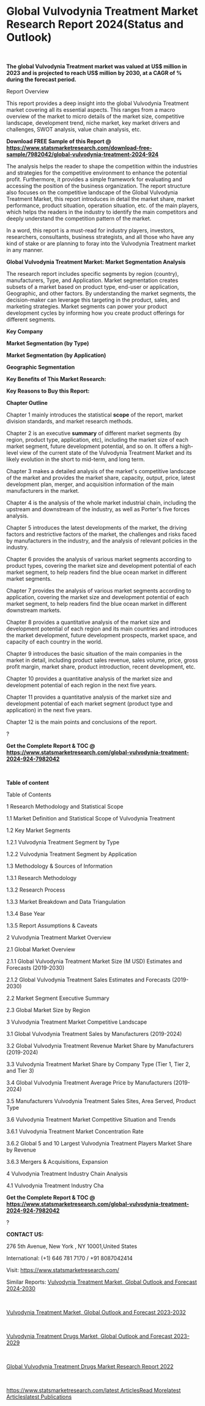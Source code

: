 <h1>Global Vulvodynia Treatment Market Research Report 2024(Status and Outlook)</h1><br/><p><strong>The global Vulvodynia Treatment market was valued at US$ million in 2023 and is projected to reach US$ million by 2030, at a <strong>CAGR</strong> of % during the forecast period.</strong></p>
 
 
 
 <p>Report Overview</p>
 
 
 
 <p>This report provides a deep insight into the global Vulvodynia Treatment market covering all its essential aspects. This ranges from a macro overview of the market to micro details of the market size, competitive landscape, development trend, niche market, key market drivers and challenges, SWOT analysis, value chain analysis, etc.</p>
 
 
 
 <p><strong>Download FREE Sample of this Report @ <a href="https://www.statsmarketresearch.com/download-free-sample/7982042/global-vulvodynia-treatment-2024-924">https://www.statsmarketresearch.com/download-free-sample/7982042/global-vulvodynia-treatment-2024-924</a></strong></p>
 
 
 
 <p>The analysis helps the reader to shape the competition within the industries and strategies for the competitive environment to enhance the potential profit. Furthermore, it provides a simple framework for evaluating and accessing the position of the business organization. The report structure also focuses on the competitive landscape of the Global Vulvodynia Treatment Market, this report introduces in detail the market share, market performance, product situation, operation situation, etc. of the main players, which helps the readers in the industry to identify the main competitors and deeply understand the competition pattern of the market.</p>
 
 
 
 <p>In a word, this report is a must-read for industry players, investors, researchers, consultants, business strategists, and all those who have any kind of stake or are planning to foray into the Vulvodynia Treatment market in any manner.</p>
 
 
 
 <p><strong>Global Vulvodynia Treatment Market: Market Segmentation Analysis</strong></p>
 
 
 
 <p>The research report includes specific segments by region (country), manufacturers, Type, and Application. Market segmentation creates subsets of a market based on product type, end-user or application, Geographic, and other factors. By understanding the market segments, the decision-maker can leverage this targeting in the product, sales, and marketing strategies. Market segments can power your product development cycles by informing how you create product offerings for different segments.</p>
 
 
 
 <p><strong>Key Company</strong></p>
 
 
 
 <p><strong>Market Segmentation (by Type)</strong></p>
 
 
 
 <p><strong>Market Segmentation (<strong>by Application</strong>)</strong></p>
 
 
 
 <p><strong>Geographic Segmentation</strong></p>
 
 
 
 <p><strong>Key Benefits of This Market Research:</strong></p>
 
 
 
 <p><strong>Key <strong>Reasons to Buy</strong> this Report:</strong></p>
 
 
 
 <p><strong>Chapter Outline</strong></p>
 
 
 
 <p>Chapter 1 mainly introduces the statistical <strong>scope</strong> of the report, market division standards, and market research methods.</p>
 
 
 
 <p>Chapter 2 is an executive <strong>summary</strong> of different market segments (by region, product type, application, etc), including the market size of each market segment, future development potential, and so on. It offers a high-level view of the current state of the Vulvodynia Treatment Market and its likely evolution in the short to mid-term, and long term.</p>
 
 
 
 <p>Chapter 3 makes a detailed analysis of the market&#39;s competitive landscape of the market and provides the market share, capacity, output, price, latest development plan, merger, and acquisition information of the main manufacturers in the market.</p>
 
 
 
 <p>Chapter 4 is the analysis of the whole market industrial chain, including the upstream and downstream of the industry, as well as Porter&#39;s five forces analysis.</p>
 
 
 
 <p>Chapter 5 introduces the latest developments of the market, the driving factors and restrictive factors of the market, the challenges and risks faced by manufacturers in the industry, and the analysis of relevant policies in the industry.</p>
 
 
 
 <p>Chapter 6 provides the analysis of various market segments according to product types, covering the market size and development potential of each market segment, to help readers find the blue ocean market in different market segments.</p>
 
 
 
 <p>Chapter 7 provides the analysis of various market segments according to application, covering the market size and development potential of each market segment, to help readers find the blue ocean market in different downstream markets.</p>
 
 
 
 <p>Chapter 8 provides a quantitative analysis of the market size and development potential of each region and its main countries and introduces the market development, future development prospects, market space, and capacity of each country in the world.</p>
 
 
 
 <p>Chapter 9 introduces the basic situation of the main companies in the market in detail, including product sales revenue, sales volume, price, gross profit margin, market share, product introduction, recent development, etc.</p>
 
 
 
 <p>Chapter 10 provides a quantitative analysis of the market size and development potential of each region in the next five years.</p>
 
 
 
 <p>Chapter 11 provides a quantitative analysis of the market size and development potential of each market segment (product type and application) in the next five years.</p>
 
 
 
 <p>Chapter 12 is the main points and conclusions of the report.</p>
 
 
 
 <p>? </p>
 
 
 
 <div><b>Get the Complete Report & TOC @ <a href="https://www.statsmarketresearch.com/global-vulvodynia-treatment-2024-924-7982042">https://www.statsmarketresearch.com/global-vulvodynia-treatment-2024-924-7982042</a></b></div>
 
 
 
 <p><br />
 
 <b>Table of content</b></p>
 
 
 
 <p>Table of Contents<br />
 
 1 Research Methodology and Statistical Scope<br />
 
 1.1 Market Definition and Statistical Scope of Vulvodynia Treatment<br />
 
 1.2 Key Market Segments<br />
 
 1.2.1 Vulvodynia Treatment Segment by Type<br />
 
 1.2.2 Vulvodynia Treatment Segment by Application<br />
 
 1.3 Methodology & Sources of Information<br />
 
 1.3.1 Research Methodology<br />
 
 1.3.2 Research Process<br />
 
 1.3.3 Market Breakdown and Data Triangulation<br />
 
 1.3.4 Base Year<br />
 
 1.3.5 Report Assumptions & Caveats<br />
 
 2 Vulvodynia Treatment Market Overview<br />
 
 2.1 Global Market Overview<br />
 
 2.1.1 Global Vulvodynia Treatment Market Size (M USD) Estimates and Forecasts (2019-2030)<br />
 
 2.1.2 Global Vulvodynia Treatment Sales Estimates and Forecasts (2019-2030)<br />
 
 2.2 Market Segment Executive Summary<br />
 
 2.3 Global Market Size by Region<br />
 
 3 Vulvodynia Treatment Market Competitive Landscape<br />
 
 3.1 Global Vulvodynia Treatment Sales by Manufacturers (2019-2024)<br />
 
 3.2 Global Vulvodynia Treatment Revenue Market Share by Manufacturers (2019-2024)<br />
 
 3.3 Vulvodynia Treatment Market Share by Company Type (Tier 1, Tier 2, and Tier 3)<br />
 
 3.4 Global Vulvodynia Treatment Average Price by Manufacturers (2019-2024)<br />
 
 3.5 Manufacturers Vulvodynia Treatment Sales Sites, Area Served, Product Type<br />
 
 3.6 Vulvodynia Treatment Market Competitive Situation and Trends<br />
 
 3.6.1 Vulvodynia Treatment Market Concentration Rate<br />
 
 3.6.2 Global 5 and 10 Largest Vulvodynia Treatment Players Market Share by Revenue<br />
 
 3.6.3 Mergers & Acquisitions, Expansion<br />
 
 4 Vulvodynia Treatment Industry Chain Analysis<br />
 
 4.1 Vulvodynia Treatment Industry Cha</p>
 
 
 
 <div><b>Get the Complete Report & TOC @ <a href="https://www.statsmarketresearch.com/global-vulvodynia-treatment-2024-924-7982042">https://www.statsmarketresearch.com/global-vulvodynia-treatment-2024-924-7982042</a></b></div>
 
 
 
 <p>? </p>
 
 
 
 <p><b>CONTACT US:</b><br />
 
 276 5th Avenue, New York , NY 10001,United States<br />
 
 International: (+1) 646 781 7170 / +91 8087042414<br />
 
 Visit: <a href="https://www.statsmarketresearch.com/">https://www.statsmarketresearch.com/</a><br />
 
 Similar Reports: <a href="https://www.statsmarketresearch.com/global-vulvodynia-treatment-2024-924-7982042">Vulvodynia Treatment Market, Global Outlook and Forecast 2024-2030</a><br />
 
 <br />
 
 <a href="https://www.statsmarketresearch.com/global-vulvodynia-treatment-2024-924-7982042">Vulvodynia Treatment Market, Global Outlook and Forecast 2023-2032</a><br />
 
 <br />
 
 <a href="https://www.statsmarketresearch.com/global-vulvodynia-treatment-2024-924-7982042">Vulvodynia Treatment Drugs Market, Global Outlook and Forecast 2023-2029</a><br />
 
 <br />
 
 <a href="https://www.statsmarketresearch.com/global-vulvodynia-treatment-2024-924-7982042">Global Vulvodynia Treatment Drugs Market Research Report 2022</a><br />
 
 <br />
 
 <a href="https://gyeongbokgung.com">https://www.statsmarketresearch.com/</a><a href="https://hallyeomaritime.com">latest Articles</a><a href="https://jingwansa.com">Read More</a><a href="https://nguoiviet.jp/">latest Articles</a><a href="https://www.intelmarketresearch.com/">latest Publications</a></p>